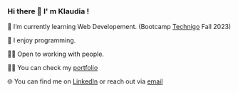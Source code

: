 ### Hi there 👋 I' m Klaudia !


 🌱 I’m currently learning Web Developement. (Bootcamp [Technigo](https://www.technigo.io/) Fall 2023)
 
 🥑 I enjoy programming.
 
 🙌🏻 Open to working with people.

 👩‍💻 You can check my [portfolio](https://imaginative-froyo-748def.netlify.app/)

 🌐 You can find me on [LinkedIn](https://www.linkedin.com/in/klaudiawroblewska0410/) or reach out via [email](mailto:kwroblewska0410@gmail.com)


